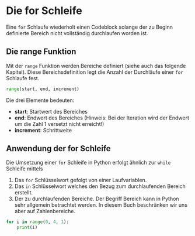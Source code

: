 # Die for Schleife

Eine `for` Schlaufe wiederholt einen Codeblock solange der zu Beginn definierte Bereich nicht vollständig
durchlaufen worden ist.

## Die range Funktion
Mit der `range` Funktion werden Bereiche definiert (siehe auch das folgende Kapitel). Diese
Bereichsdefinition legt die Anzahl der Durchläufe einer `for` Schlaufe fest.

```python
range(start, end, increment)
```
Die drei Elemente bedeuten:
- **start**: Startwert des Bereiches
- **end**: Endwert des Bereiches (Hinweis: Bei der Iteration wird der Endwert um die Zahl 1 versetzt nicht erreicht!)
- **increment**: Schrittweite

## Anwendung der for Schleife
Die Umsetzung einer `for` Schleife in Python erfolgt ähnlich zur `while` Schleife mittels
1. Das `for` Schlüsselwort gefolgt von einer Laufvariablen.
2. Das `in` Schlüsselwort welches den Bezug zum durchlaufenden Bereich erstellt.
3. Der zu durchlaufenden Bereiche. Der Begriff Bereich kann in Python sehr allgemein
betrachtet werden. In diesem Buch beschränken wir uns aber auf Zahlenbereiche.
   
```python
for i in range(0, 4, 1):
    print(i)
```
